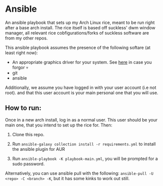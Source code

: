 # Ansible

An ansible playbook that sets up my Arch Linux rice, meant to be run right after a base arch install.
The rice itself is based off suckless' dwm window manager, all relevant rice cobfigurations/forks of suckless software are from my other repos.

This ansible playbook assumes the presence of the following softare (at least right now):

- An appropriate graphics driver for your system.
    See [here](/doc/linux_video_driver_checklist.md) in case you forgor 💀
- git
- ansible

Additionally, we assume you have logged in with your user account (i.e not root). and that this user account is your main personal one that you will use.

## How to run:

Once in a new arch install, log in as a normal user.
This user should be your main one, that you intend to set up the rice for.
Then:

1) Clone this repo.

2) Run `ansible-galaxy collection install -r requirements.yml` to install the ansible plugin for AUR

3) Run `ansible-playbook -K playbook-main.yml`, you will be prompted for a sudo password.

Alternatively, you can use ansible pull with the following: `ansible-pull -U <repo> -C <branch> -K`,
but it has some kinks to work out still.
